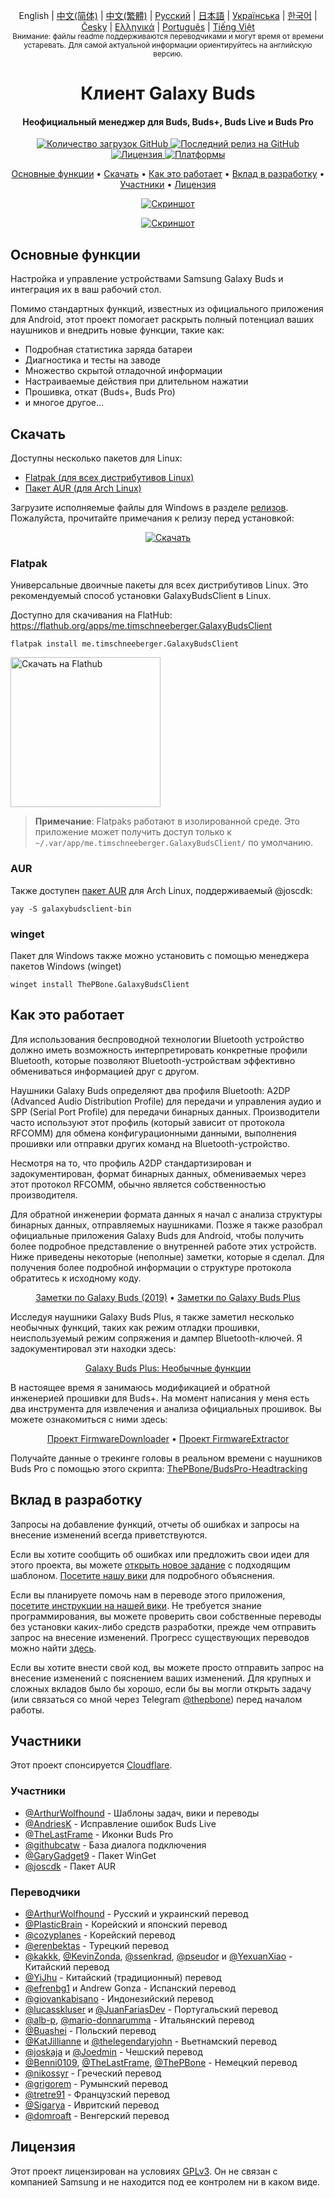 <p align="center">
  English | <a href="/docs/README_chs.md">中文(简体)</a> | <a href="/docs/README_cht.md">中文(繁體)</a> | <a href="/docs/README_rus.md">Русский</a> | <a href="/docs/README_jpn.md">日本語</a> | <a href="/docs/README_ukr.md">Українська</a> | <a href="/docs/README_kor.md">한국어</a> | <a href="/docs/README_cze.md">Česky</a> | <a href="/docs/README_gr.md">Ελληνικά</a> | <a href="/docs/README_pt.md">Português</a> | <a href="/docs/README_vnm.md">Tiếng Việt</a> <br>
    <sub>Внимание: файлы readme поддерживаются переводчиками и могут время от времени устаревать. Для самой актуальной информации ориентируйтесь на английскую версию.</sub>
</p>
<h1 align="center">
  Клиент Galaxy Buds
  <br>
</h1>
<h4 align="center">Неофициальный менеджер для Buds, Buds+, Buds Live и Buds Pro</h4>
<p align="center">
  <a href="https://github.com/ThePBone/GalaxyBudsClient/releases">
    <img alt="Количество загрузок GitHub" src="https://img.shields.io/github/downloads/thepbone/galaxybudsclient/total">
  </a>
  <a href="https://github.com/ThePBone/GalaxyBudsClient/releases">
   <img alt="Последний релиз на GitHub" src="https://img.shields.io/github/v/release/thepbone/galaxybudsclient">
  </a>
  <a href="https://github.com/ThePBone/GalaxyBudsClient/blob/master/LICENSE">
      <img alt="Лицензия" src="https://img.shields.io/github/license/thepbone/galaxybudsclient">
  </a>
  <a href="https://github.com/ThePBone/GalaxyBudsClient/releases">
    <img alt="Платформы" src="https://img.shields.io/badge/platform-Windows/Linux-yellowgreen">
  </a>
</p>
<p align="center">
  <a href="#основные-функции">Основные функции</a> •
  <a href="#скачать">Скачать</a> •
  <a href="#как-это-работает">Как это работает</a> •
  <a href="#вклад-в-разработку">Вклад в разработку</a> •
  <a href="#участники">Участники</a> •
  <a href="#лицензия">Лицензия</a>
</p>

<p align="center">
    <a href="https://ko-fi.com/H2H83E5J3"><img alt="Скриншот" src="https://ko-fi.com/img/githubbutton_sm.svg"></a>
</p>

<p align="center">
    <a href="#"><img alt="Скриншот" src="https://github.com/ThePBone/GalaxyBudsClient/blob/master/screenshots/screencap.gif"></a>
</p>

## Основные функции

Настройка и управление устройствами Samsung Galaxy Buds и интеграция их в ваш рабочий стол.

Помимо стандартных функций, известных из официального приложения для Android, этот проект помогает раскрыть полный потенциал ваших наушников и внедрить новые функции, такие как:

- Подробная статистика заряда батареи
- Диагностика и тесты на заводе
- Множество скрытой отладочной информации
- Настраиваемые действия при длительном нажатии
- Прошивка, откат (Buds+, Buds Pro)
- и многое другое...

## Скачать

Доступны несколько пакетов для Linux:

- [Flatpak (для всех дистрибутивов Linux)](#flatpak)
- [Пакет AUR (для Arch Linux)](#AUR)

Загрузите исполняемые файлы для Windows в разделе [релизов](https://github.com/ThePBone/GalaxyBudsClient/releases). Пожалуйста, прочитайте примечания к релизу перед установкой:

<p align="center">
    <a href="https://github.com/ThePBone/GalaxyBudsClient/releases"><img alt="Скачать" src="https://github.com/ThePBone/GalaxyBudsClient/blob/master/screenshots/download.png"></a>
</p>

### Flatpak

Универсальные двоичные пакеты для всех дистрибутивов Linux. Это рекомендуемый способ установки GalaxyBudsClient в Linux.

Доступно для скачивания на FlatHub: https://flathub.org/apps/me.timschneeberger.GalaxyBudsClient

`flatpak install me.timschneeberger.GalaxyBudsClient`

<a href='https://flathub.org/apps/me.timschneeberger.GalaxyBudsClient'><img width='240' alt='Скачать на Flathub' src='https://dl.flathub.org/assets/badges/flathub-badge-en.png'/></a>

> **Примечание**: Flatpaks работают в изолированной среде. Это приложение может получить доступ только к `~/.var/app/me.timschneeberger.GalaxyBudsClient/` по умолчанию.

### AUR

Также доступен [пакет AUR](https://aur.archlinux.org/packages/galaxybudsclient-bin/) для Arch Linux, поддерживаемый @joscdk:

`yay -S galaxybudsclient-bin`

### winget

Пакет для Windows также можно установить с помощью менеджера пакетов Windows (winget)

`winget install ThePBone.GalaxyBudsClient`

## Как это работает

Для использования беспроводной технологии Bluetooth устройство должно иметь возможность интерпретировать конкретные профили Bluetooth, которые позволяют Bluetooth-устройствам эффективно обмениваться информацией друг с другом.

Наушники Galaxy Buds определяют два профиля Bluetooth: A2DP (Advanced Audio Distribution Profile) для передачи и управления аудио и SPP (Serial Port Profile) для передачи бинарных данных. Производители часто используют этот профиль (который зависит от протокола RFCOMM) для обмена конфигурационными данными, выполнения прошивки или отправки других команд на Bluetooth-устройство.

Несмотря на то, что профиль A2DP стандартизирован и задокументирован, формат бинарных данных, обмениваемых через этот протокол RFCOMM, обычно является собственностью производителя.

Для обратной инженерии формата данных я начал с анализа структуры бинарных данных, отправляемых наушниками. Позже я также разобрал официальные приложения Galaxy Buds для Android, чтобы получить более подробное представление о внутренней работе этих устройств. Ниже приведены некоторые (неполные) заметки, которые я сделал. Для получения более подробной информации о структуре протокола обратитесь к исходному коду.

<p align="center">
  <a href="https://github.com/ThePBone/GalaxyBudsClient/blob/master/GalaxyBudsRFCommProtocol.md">Заметки по Galaxy Buds (2019)</a> •
  <a href="https://github.com/ThePBone/GalaxyBudsClient/blob/master/Galaxy%20Buds%20Plus%20RFComm%20Protocol%20Notes.md">Заметки по Galaxy Buds Plus</a>
</p>

Исследуя наушники Galaxy Buds Plus, я также заметил несколько необычных функций, таких как режим отладки прошивки, неиспользуемый режим сопряжения и дампер Bluetooth-ключей. Я задокументировал эти находки здесь:

<p align="center">
  <a href="https://github.com/ThePBone/GalaxyBudsClient/blob/master/GalaxyBudsPlus_HiddenDebugFeatures.md">Galaxy Buds Plus: Необычные функции</a>
</p>

В настоящее время я занимаюсь модификацией и обратной инженерией прошивки для Buds+. На момент написания у меня есть два инструмента для извлечения и анализа официальных прошивок. Вы можете ознакомиться с ними здесь:

<p align="center">
  <a href="https://github.com/ThePBone/GalaxyBudsFirmwareDownloader">Проект FirmwareDownloader</a> •
  <a href="https://github.com/ThePBone/GalaxyBudsFirmwareExtractor">Проект FirmwareExtractor</a>
</p>

Получайте данные о трекинге головы в реальном времени с наушников Buds Pro с помощью этого скрипта: [ThePBone/BudsPro-Headtracking](https://github.com/ThePBone/BudsPro-Headtracking)

## Вклад в разработку

Запросы на добавление функций, отчеты об ошибках и запросы на внесение изменений всегда приветствуются.

Если вы хотите сообщить об ошибках или предложить свои идеи для этого проекта, вы можете [открыть новое задание](https://github.com/ThePBone/GalaxyBudsClient/issues/new/choose) с подходящим шаблоном. [Посетите нашу вики](https://github.com/ThePBone/GalaxyBudsClient/wiki/2.-How-to-submit-issues) для подробного объяснения.

Если вы планируете помочь нам в переводе этого приложения, [посетите инструкции на нашей вики](https://github.com/ThePBone/GalaxyBudsClient/wiki/3.-How-to-help-with-translations). Не требуется знание программирования, вы можете проверить свои собственные переводы без установки каких-либо средств разработки, прежде чем отправить запрос на внесение изменений. Прогресс существующих переводов можно найти [здесь](https://github.com/ThePBone/GalaxyBudsClient/blob/master/meta/translations.md).

Если вы хотите внести свой код, вы можете просто отправить запрос на внесение изменений с пояснением ваших изменений. Для крупных и сложных вкладов было бы хорошо, если бы вы могли открыть задачу (или связаться со мной через Telegram [@thepbone](https://t.me/thepbone)) перед началом работы.

## Участники

Этот проект спонсируется [Cloudflare](https://cloudflare.com).

### Участники

- [@ArthurWolfhound](https://github.com/ArthurWolfhound) - Шаблоны задач, вики и переводы
- [@AndriesK](https://github.com/AndriesK) - Исправление ошибок Buds Live
- [@TheLastFrame](https://github.com/TheLastFrame) - Иконки Buds Pro
- [@githubcatw](https://github.com/githubcatw) - База диалога подключения
- [@GaryGadget9](https://github.com/GaryGadget9) - Пакет WinGet
- [@joscdk](https://github.com/joscdk) - Пакет AUR

### Переводчики

- [@ArthurWolfhound](https://github.com/ArthurWolfhound) - Русский и украинский перевод
- [@PlasticBrain](https://github.com/fhalfkg) - Корейский и японский перевод
- [@cozyplanes](https://github.com/cozyplanes) - Корейский перевод
- [@erenbektas](https://github.com/erenbektas) - Турецкий перевод
- [@kakkk](https://github.com/kakkk), [@KevinZonda](https://github.com/KevinZonda), [@ssenkrad](https://github.com/ssenkrad), [@pseudor](https://github.com/pseudor) и [@YexuanXiao](https://github.com/YexuanXiao) - Китайский перевод
- [@YiJhu](https://github.com/YiJhu) - Китайский (традиционный) перевод
- [@efrenbg1](https://github.com/efrenbg1) и Andrew Gonza - Испанский перевод
- [@giovankabisano](https://github.com/giovankabisano) - Индонезийский перевод
- [@lucasskluser](https://github.com/lucasskluser) и [@JuanFariasDev](https://github.com/juanfariasdev) - Португальский перевод
- [@alb-p](https://github.com/alb-p), [@mario-donnarumma](https://github.com/mario-donnarumma) - Итальянский перевод
- [@Buashei](https://github.com/Buashei) - Польский перевод
- [@KatJillianne](https://github.com/KatJillianne) и [@thelegendaryjohn](https://github.com/thelegendaryjohn) - Вьетнамский перевод
- [@joskaja](https://github.com/joskaja) и [@Joedmin](https://github.com/Joedmin) - Чешский перевод
- [@Benni0109](https://github.com/Benni0109), [@TheLastFrame](https://github.com/TheLastFrame), [@ThePBone](https://github.com/ThePBone) - Немецкий перевод
- [@nikossyr](https://github.com/nikossyr) - Греческий перевод
- [@grigorem](https://github.com/grigorem) - Румынский перевод
- [@tretre91](https://github.com/tretre91) - Французский перевод
- [@Sigarya](https://github.com/Sigarya) - Ивритский перевод
- [@domroaft](https://github.com/domroaft) - Венгерский перевод

## Лицензия

Этот проект лицензирован на условиях [GPLv3](https://github.com/ThePBone/GalaxyBudsClient/blob/master/LICENSE). Он не связан с компанией Samsung и не находится под ее контролем ни в каком виде.
